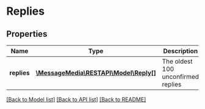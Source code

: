 # Replies

## Properties
Name | Type | Description | Notes
------------ | ------------- | ------------- | -------------
**replies** | [**\MessageMedia\RESTAPI\Model\Reply[]**](Reply.md) | The oldest 100 unconfirmed replies | [optional] 

[[Back to Model list]](../README.md#documentation-for-models) [[Back to API list]](../README.md#documentation-for-api-endpoints) [[Back to README]](../README.md)


